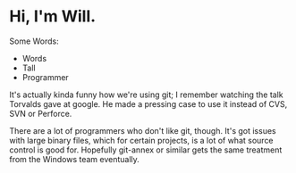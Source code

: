 Hi, I'm Will.
============

Some Words:
 - Words
 - Tall
 - Programmer

It's actually kinda funny how we're using git; I remember watching the talk 
Torvalds gave at google. He made a pressing case to use it instead of CVS, SVN
or Perforce.

There are a lot of programmers who don't like git, though. It's got issues with
large binary files, which for certain projects, is a lot of what source control
is good for. Hopefully git-annex or similar gets the same treatment from the
Windows team eventually.


